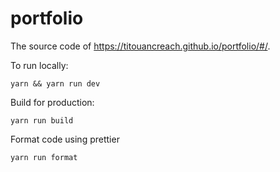 # portfolio
The source code of https://titouancreach.github.io/portfolio/#/.

To run locally: 

```shell
yarn && yarn run dev
```

Build for production:
```shell
yarn run build
```

Format code using prettier
```shell
yarn run format
```
